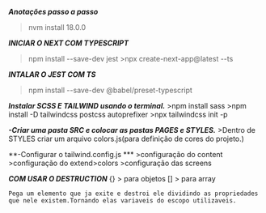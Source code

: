 ***Anotações passo a passo***

>nvm install 18.0.0

***INICIAR O NEXT COM TYPESCRIPT***

>npm install --save-dev jest
    >npx create-next-app@latest --ts

***INTALAR O JEST COM TS***
>npm install --save-dev @babel/preset-typescript


***Instalar SCSS E TAILWIND usando o terminal.***
    >npm install sass
    >npm install -D tailwindcss postcss autoprefixer
        >npx tailwindcss init -p



***-Criar uma pasta SRC e colocar as pastas PAGES e STYLES.***
    >Dentro de STYLES criar um arquivo colors.js(para definição de cores do projeto.)

**-Configurar o tailwind.config.js ***
    >configuração do content
    >configuração do extend>colors
    >configuração das screens
    




***COM USAR O DESTRUCTION***
    {} > para objetos
    [] > para array

    Pega um elemento que ja exite e destroi ele dividindo as propriedades que nele existem.Tornando elas variaveis do escopo utilizaveis.